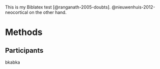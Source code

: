 This is my Biblatex test [@ranganath-2005-doubts]. @nieuwenhuis-2012-neocortical on the other hand.

# Methods

## Participants

bkabka
